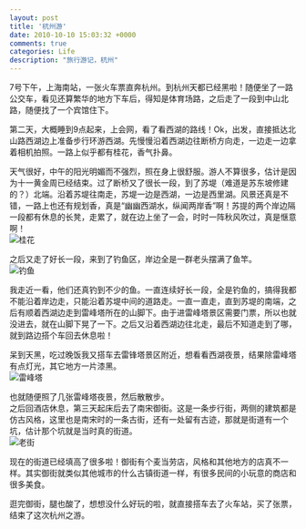```yaml
---
layout: post
title: '杭州游'
date: 2010-10-10 15:03:32 +0000
comments: true
categories: Life
description: "旅行游记，杭州"
---
```


7号下午，上海南站，一张火车票直奔杭州。到杭州天都已经黑啦！随便坐了一路公交车，看见还算繁华的地方下车后，得知是体育场路，之后走了一段到中山北路，随便找了一个宾馆住下。   
   
第二天，大概睡到9点起来，上会网，看了看西湖的路线！Ok，出发，直接抵达北山路西湖边上准备步行环游西湖。先慢慢沿着西湖边往断桥方向走，一边走一边拿着相机拍照。一路上似乎都有桂花，香气扑鼻。  
<!-- more -->
   
天气很好，中午的阳光明媚而不强烈，照在身上很舒服。游人不算很多，估计是因为十一黄金周已经结束。过了断桥又了很长一段，到了苏堤（难道是苏东坡修建的？）北端。沿着苏堤往南走，苏堤一边是西湖，一边是西里湖。风景还真是不错，一路上也还有规划香，真是“幽幽西湖水，纵闻两岸香”啊！苏提的两个岸边隔一段都有休息的长凳，走累了，就在边上坐了一会，时时一阵秋风吹过，真是惬意啊！   
![桂花][pic_1]   
   
之后又走了好长一段，来到了钓鱼区，岸边全是一群老头摆满了鱼竿。   
![钓鱼][pic_2]   
   
我走近一看，他们还真钓到不少的鱼。一直连续好长一段，全是钓鱼的，搞得我都不能沿着岸边走，只能沿着苏堤中间的道路走。一直一直走，直到苏堤的南端，之后有顺着西湖边走到雷峰塔所在的山脚下。由于进雷峰塔景区需要门票，所以也就没进去，就在山脚下晃了一下。之后又沿着西湖边往北走，最后不知道走到了哪，就到路边搭个车回去休息啦！   
   
呆到天黑，吃过晚饭我又搭车去雷锋塔景区附近，想看看西湖夜景，结果除雷峰塔有点灯光，其它地方一片漆黑。   
![雷峰塔][pic_3]   
   
也就随便照了几张雷峰塔夜景，然后散散步。   
之后回酒店休息，第三天起床后去了南宋御街。这是一条步行街，两侧的建筑都是仿古风格，这里也是南宋时的一条古街，还有一处留有古迹，那就是街道有一个坑，估计那个坑就是当时真的街道。   
![老街][pic_4]   
   
现在的街道已经填高了很多啦！御街有个麦当劳店，风格和其他地方的店真不一样。其实御街就类似其他城市的什么古镇街道一样，有很多民间的小玩意的商店和很多美食。   
   
逛完御街，腿也酸了，想想没什么好玩的啦，就直接搭车去了火车站，买了张票，结束了这次杭州之游。   

[pic_1]: https://lh3.googleusercontent.com/-u_CldSN_I5c/ToFyY3clXJI/AAAAAAAAAkk/Jytt4kXvK7g/w945-h709-no/DSC05448.JPG
[pic_2]: https://lh5.googleusercontent.com/-Yo4oXBa4D0g/ToFyYwhLMDI/AAAAAAAAAkk/548uk9ntEhk/w945-h709-no/DSC05462.JPG
[pic_3]: https://lh6.googleusercontent.com/-P0yNGIJtroE/ToFyYzBk5kI/AAAAAAAAAkk/h83UjYChK2Q/w945-h709-no/DSC05485.JPG
[pic_4]: https://lh6.googleusercontent.com/-J90Tl6irnss/ToFyY8qcT2I/AAAAAAAAAkk/3KdGHsgvj6Y/w945-h709-no/DSC05497.JPG